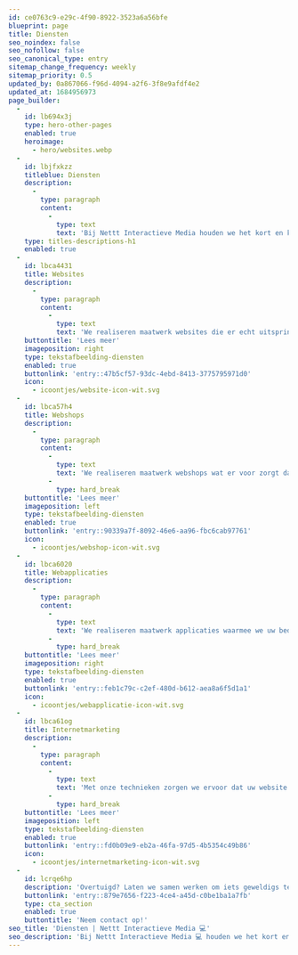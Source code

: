 ```yaml
---
id: ce0763c9-e29c-4f90-8922-3523a6a56bfe
blueprint: page
title: Diensten
seo_noindex: false
seo_nofollow: false
seo_canonical_type: entry
sitemap_change_frequency: weekly
sitemap_priority: 0.5
updated_by: 0a867066-f96d-4094-a2f6-3f8e9afdf4e2
updated_at: 1684956973
page_builder:
  -
    id: lb694x3j
    type: hero-other-pages
    enabled: true
    heroimage:
      - hero/websites.webp
  -
    id: lbjfxkzz
    titleblue: Diensten
    description:
      -
        type: paragraph
        content:
          -
            type: text
            text: 'Bij Nettt Interactieve Media houden we het kort en krachtig. Bij ons kun je terecht voor maatwerk websites, webshops, webapplicaties en internetmarketing. We zorgen ervoor dat uw bedrijf een perfecte digitale presentatie krijgt!'
    type: titles-descriptions-h1
    enabled: true
  -
    id: lbca4431
    title: Websites
    description:
      -
        type: paragraph
        content:
          -
            type: text
            text: 'We realiseren maatwerk websites die er echt uitspringen, gebruiksvriendelijk zijn en technisch goed ingericht zijn.'
    buttontitle: 'Lees meer'
    imageposition: right
    type: tekstafbeelding-diensten
    enabled: true
    buttonlink: 'entry::47b5cf57-93dc-4ebd-8413-3775795971d0'
    icon:
      - icoontjes/website-icon-wit.svg
  -
    id: lbca57h4
    title: Webshops
    description:
      -
        type: paragraph
        content:
          -
            type: text
            text: 'We realiseren maatwerk webshops wat er voor zorgt dat u goed voorbereid bent om online te verkopen.'
          -
            type: hard_break
    buttontitle: 'Lees meer'
    imageposition: left
    type: tekstafbeelding-diensten
    enabled: true
    buttonlink: 'entry::90339a7f-8092-46e6-aa96-fbc6cab97761'
    icon:
      - icoontjes/webshop-icon-wit.svg
  -
    id: lbca6020
    title: Webapplicaties
    description:
      -
        type: paragraph
        content:
          -
            type: text
            text: 'We realiseren maatwerk applicaties waarmee we uw bedrijfsprocessen kunnen automatiseren.'
          -
            type: hard_break
    buttontitle: 'Lees meer'
    imageposition: right
    type: tekstafbeelding-diensten
    enabled: true
    buttonlink: 'entry::feb1c79c-c2ef-480d-b612-aea8a6f5d1a1'
    icon:
      - icoontjes/webapplicatie-icon-wit.svg
  -
    id: lbca61og
    title: Internetmarketing
    description:
      -
        type: paragraph
        content:
          -
            type: text
            text: 'Met onze technieken zorgen we ervoor dat uw website goed vindbaar is voor de zoekmachines.'
          -
            type: hard_break
    buttontitle: 'Lees meer'
    imageposition: left
    type: tekstafbeelding-diensten
    enabled: true
    buttonlink: 'entry::fd0b09e9-eb2a-46fa-97d5-4b5354c49b86'
    icon:
      - icoontjes/internetmarketing-icon-wit.svg
  -
    id: lcrqe6hp
    description: 'Overtuigd? Laten we samen werken om iets geweldigs te realiseren!'
    buttonlink: 'entry::879e7656-f223-4ce4-a45d-c0be1ba1a7fb'
    type: cta_section
    enabled: true
    buttontitle: 'Neem contact op!'
seo_title: 'Diensten | Nettt Interactieve Media 💻'
seo_description: 'Bij Nettt Interactieve Media 💻 houden we het kort en krachtig. Bij ons kun je terecht voor maatwerk websites, webshops, webapplicaties en internetmarketing. 🚀'
---
```

